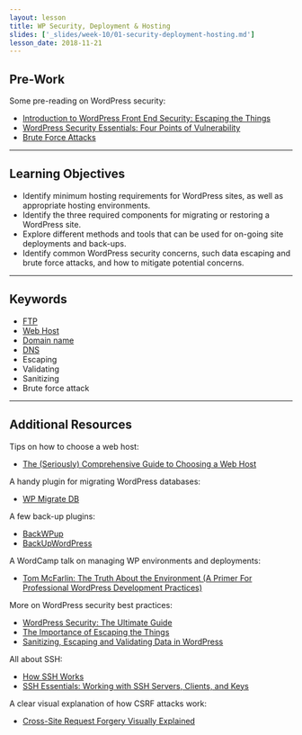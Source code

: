 ```yaml
---
layout: lesson
title: WP Security, Deployment & Hosting
slides: ['_slides/week-10/01-security-deployment-hosting.md']
lesson_date: 2018-11-21
---
```


## Pre-Work

Some pre-reading on WordPress security:

* [Introduction to WordPress Front End Security: Escaping the Things](https://css-tricks.com/introduction-to-wordpress-front-end-security-escaping-the-things/)
* [WordPress Security Essentials: Four Points of Vulnerability](http://premium.wpmudev.org/blog/wordpress-security-essentials-four-points-of-vulnerability/)
* [Brute Force Attacks](https://codex.wordpress.org/Brute_Force_Attacks)

---

## Learning Objectives

* Identify minimum hosting requirements for WordPress sites, as well as appropriate hosting environments.
* Identify the three required components for migrating or restoring a WordPress site.
* Explore different methods and tools that can be used for on-going site deployments and back-ups.
* Identify common WordPress security concerns, such data escaping and brute force attacks, and how to mitigate potential concerns.

---

## Keywords

* [FTP](https://developer.mozilla.org/en-US/Learn/Upload_files_to_a_web_server)
* [Web Host](http://en.wikipedia.org/wiki/Web_hosting_service)
* [Domain name](https://developer.mozilla.org/en-US/docs/Glossary/Domain_name)
* [DNS](http://searchnetworking.techtarget.com/definition/domain-name-system)
* Escaping
* Validating
* Sanitizing
* Brute force attack

---

## Additional Resources

Tips on how to choose a web host:

* [The (Seriously) Comprehensive Guide to Choosing a Web Host](https://webdesign.tutsplus.com/tutorials/the-seriously-comprehensive-guide-to-choosing-a-web-host--cms-25430)

A handy plugin for migrating WordPress databases:

* [WP Migrate DB](https://wordpress.org/plugins/wp-migrate-db/)

A few back-up plugins:

* [BackWPup](https://wordpress.org/plugins/backwpup/)
* [BackUpWordPress](https://wordpress.org/plugins/backupwordpress/)

A WordCamp talk on managing WP environments and deployments:

* [Tom McFarlin: The Truth About the Environment (A Primer For Professional WordPress Development Practices)](http://wordpress.tv/2016/04/06/tom-mcfarlin-the-truth-about-the-environment-a-primer-for-professional-wordpress-development-practices/)

More on WordPress security best practices:

* [WordPress Security: The Ultimate Guide](http://premium.wpmudev.org/blog/keeping-wordpress-secure-the-ultimate-guide/)
* [The Importance of Escaping the Things](https://vip.wordpress.com/2014/06/20/the-importance-of-escaping-all-the-things/)
* [Sanitizing, Escaping and Validating Data in WordPress](http://www.sitepoint.com/sanitizing-escaping-validating-data-in-wordpress/)

All about SSH:

* [How SSH Works](https://www.youtube.com/watch?v=zlv9dI-9g1U)
* [SSH Essentials: Working with SSH Servers, Clients, and Keys](https://www.digitalocean.com/community/tutorials/ssh-essentials-working-with-ssh-servers-clients-and-keys)

A clear visual explanation of how CSRF attacks work:

* [Cross-Site Request Forgery Visually Explained](https://blog.barricade.io/cross-site-request-forgery-visually-explained/)
